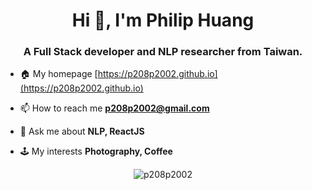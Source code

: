 <h1 align="center">Hi 👋, I'm Philip Huang</h1>
<h3 align="center">A Full Stack developer and NLP researcher from Taiwan.</h3>

- 🏠 My homepage [https://p208p2002.github.io](https://p208p2002.github.io)

- 📫 How to reach me **p208p2002@gmail.com**

- 💬 Ask me about **NLP, ReactJS**

- 🕹 My interests **Photography, Coffee**

<p align="center"> <img src="https://github-readme-stats.vercel.app/api?username=p208p2002&show_icons=true" alt="p208p2002" /> </p>

